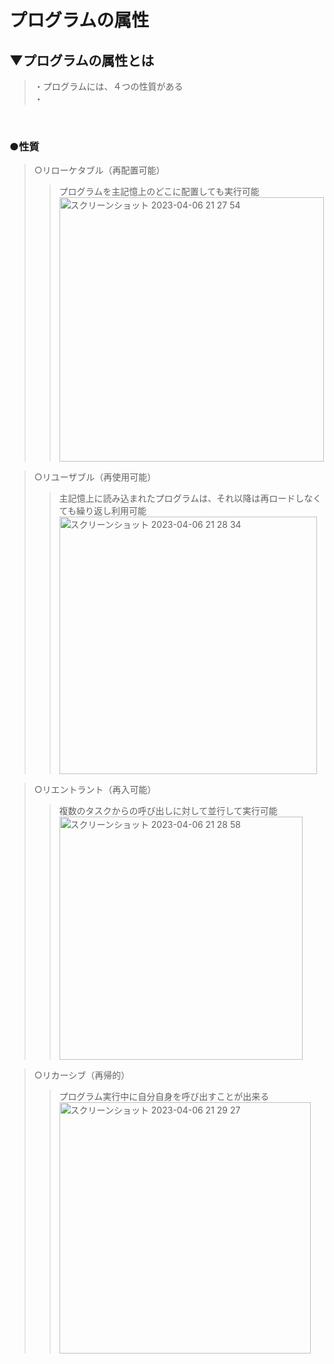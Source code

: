 # プログラムの属性

## ▼プログラムの属性とは
>・プログラムには、４つの性質がある<br>
>・<br>
<br>

### ●性質
>○リローケタブル（再配置可能）<br>
>>プログラムを主記憶上のどこに配置しても実行可能<br>
>><img width="423" alt="スクリーンショット 2023-04-06 21 27 54" src="https://user-images.githubusercontent.com/81621944/230378681-58054431-b00e-4a94-af1e-4882b10632b2.png"><br>

>○リユーザブル（再使用可能）<br>
>>主記憶上に読み込まれたプログラムは、それ以降は再ロードしなくても繰り返し利用可能<br>
>><img width="412" alt="スクリーンショット 2023-04-06 21 28 34" src="https://user-images.githubusercontent.com/81621944/230378791-055cc377-52e1-4f07-b4b8-9108fc967216.png"><br>

>○リエントラント（再入可能）<br>
>>複数のタスクからの呼び出しに対して並行して実行可能<br>
>><img width="389" alt="スクリーンショット 2023-04-06 21 28 58" src="https://user-images.githubusercontent.com/81621944/230378892-e4b68512-8717-455a-bc15-0657db656ff4.png"><br>

>○リカーシブ（再帰的）<br>
>>プログラム実行中に自分自身を呼び出すことが出来る<br>
>><img width="402" alt="スクリーンショット 2023-04-06 21 29 27" src="https://user-images.githubusercontent.com/81621944/230378989-95ec8d6a-2067-421f-82f2-5b7dd769a0d9.png"><br>
<br>
